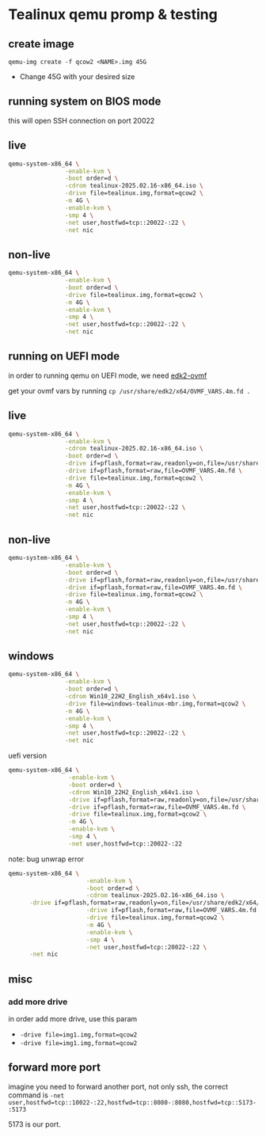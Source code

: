 # Tealinux qemu promp & testing

## create image
`qemu-img create -f qcow2 <NAME>.img 45G`

- Change 45G with your desired size

## running system on BIOS mode

this will open SSH connection on port 20022

## live
```sh
qemu-system-x86_64 \
                -enable-kvm \
                -boot order=d \
                -cdrom tealinux-2025.02.16-x86_64.iso \
                -drive file=tealinux.img,format=qcow2 \
                -m 4G \
                -enable-kvm \
                -smp 4 \
                -net user,hostfwd=tcp::20022-:22 \
                -net nic
```

## non-live
```sh
qemu-system-x86_64 \
                -enable-kvm \
                -boot order=d \
                -drive file=tealinux.img,format=qcow2 \
                -m 4G \
                -enable-kvm \
                -smp 4 \
                -net user,hostfwd=tcp::20022-:22 \
                -net nic
```

## running on UEFI mode
in order to running qemu on UEFI mode, we need [edk2-ovmf](https://archlinux.org/packages/extra/any/edk2-ovmf/)

get your ovmf vars by running `cp /usr/share/edk2/x64/OVMF_VARS.4m.fd .`

## live
```sh
qemu-system-x86_64 \
                -enable-kvm \
                -cdrom tealinux-2025.02.16-x86_64.iso \
                -boot order=d \
                -drive if=pflash,format=raw,readonly=on,file=/usr/share/edk2/x64/OVMF_CODE.4m.fd \
                -drive if=pflash,format=raw,file=OVMF_VARS.4m.fd \
                -drive file=tealinux.img,format=qcow2 \
                -m 4G \
                -enable-kvm \
                -smp 4 \
                -net user,hostfwd=tcp::20022-:22 \
                -net nic
```

## non-live
```sh
qemu-system-x86_64 \
                -enable-kvm \
                -boot order=d \
                -drive if=pflash,format=raw,readonly=on,file=/usr/share/edk2/x64/OVMF_CODE.4m.fd \
                -drive if=pflash,format=raw,file=OVMF_VARS.4m.fd \
                -drive file=tealinux.img,format=qcow2 \
                -m 4G \
                -enable-kvm \
                -smp 4 \
                -net user,hostfwd=tcp::20022-:22 \
                -net nic
```

## windows
```sh
qemu-system-x86_64 \
                -enable-kvm \
                -boot order=d \
                -cdrom Win10_22H2_English_x64v1.iso \
                -drive file=windows-tealinux-mbr.img,format=qcow2 \
                -m 4G \
                -enable-kvm \
                -smp 4 \
                -net user,hostfwd=tcp::20022-:22 \
                -net nic
```

uefi version
```sh
qemu-system-x86_64 \
                 -enable-kvm \
                 -boot order=d \
                 -cdrom Win10_22H2_English_x64v1.iso \
                 -drive if=pflash,format=raw,readonly=on,file=/usr/share/edk2/x64/OVMF_CODE.4m.fd \
                 -drive if=pflash,format=raw,file=OVMF_VARS.4m.fd \
                 -drive file=tealinux.img,format=qcow2 \
                 -m 4G \
                 -enable-kvm \
                 -smp 4 \
                 -net user,hostfwd=tcp::20022-:22
```

note: bug unwrap error
```sh
qemu-system-x86_64 \
                      -enable-kvm \
                      -boot order=d \
                      -cdrom tealinux-2025.02.16-x86_64.iso \
      -drive if=pflash,format=raw,readonly=on,file=/usr/share/edk2/x64/OVMF_CODE.4m.fd \
                      -drive if=pflash,format=raw,file=OVMF_VARS.4m.fd \
                      -drive file=tealinux.img,format=qcow2 \
                      -m 4G \
                      -enable-kvm \
                      -smp 4 \
                      -net user,hostfwd=tcp::20022-:22 \
      -net nic
```


## misc
### add more drive
in order add more drive, use this param
- `-drive file=img1.img,format=qcow2`
- `-drive file=img1.img,format=qcow2`

## forward more port
imagine you need to forward another port, not only ssh, the correct command is
`-net user,hostfwd=tcp::10022-:22,hostfwd=tcp::8080-:8080,hostfwd=tcp::5173-:5173`

5173 is our port.